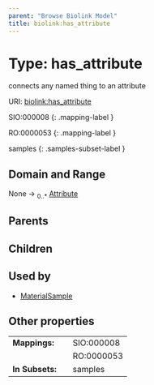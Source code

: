 ```yaml
---
parent: "Browse Biolink Model"
title: biolink:has_attribute
---
```


# Type: has_attribute


connects any named thing to an attribute

URI: [biolink:has_attribute](https://w3id.org/biolink/vocab/has_attribute)

SIO:000008
{: .mapping-label }

RO:0000053
{: .mapping-label }


samples
{: .samples-subset-label }


## Domain and Range

None ->  <sub>0..*</sub> [Attribute](Attribute.md)

## Parents


## Children


## Used by

 * [MaterialSample](MaterialSample.md)

## Other properties

|  |  |  |
| --- | --- | --- |
| **Mappings:** | | SIO:000008 |
|  | | RO:0000053 |
| **In Subsets:** | | samples |

